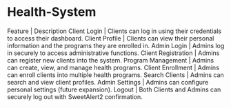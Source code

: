 # Health-System
Feature | Description
Client Login | Clients can log in using their credentials to access their dashboard.
Client Profile | Clients can view their personal information and the programs they are enrolled in.
Admin Login | Admins log in securely to access administrative functions.
Client Registration | Admins can register new clients into the system.
Program Management | Admins can create, view, and manage health programs.
Client Enrollment | Admins can enroll clients into multiple health programs.
Search Clients | Admins can search and view client profiles.
Admin Settings | Admins can configure personal settings (future expansion).
Logout | Both Clients and Admins can securely log out with SweetAlert2 confirmation.
